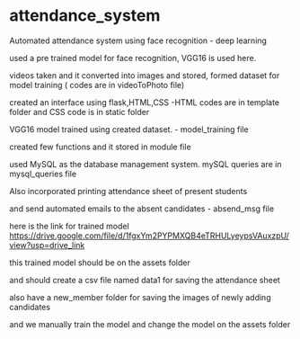 # attendance_system
Automated attendance system using face recognition - deep learning

used a pre trained model for face recognition, VGG16 is used here.

videos taken and it converted into images and stored, formed dataset for model training ( codes are in videoToPhoto file)

created an interface using flask,HTML,CSS -HTML codes are in template folder and CSS code is in static folder

VGG16 model trained using created dataset. - model_training file

created few functions and it stored in module file

used MySQL as the database management system. mySQL queries are in mysql_queries file

Also incorporated printing attendance sheet of present students

and send automated emails to the absent candidates - absend_msg file

here is the link for trained model
https://drive.google.com/file/d/1fgxYm2PYPMXQB4eTRHULyeypsVAuxzpU/view?usp=drive_link

this trained model should be on the assets folder

and should create a csv file named data1 for saving the attendance sheet

also have a new_member folder for saving the images of newly adding candidates


and we manually train the model and change the model on the assets folder
